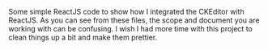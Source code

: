 Some simple ReactJS code to show how I integrated the CKEditor with ReactJS.  As you can see from these files, the scope and document you are working with can be confusing.  I wish I had more time with this project to clean things up a bit and make them prettier.
